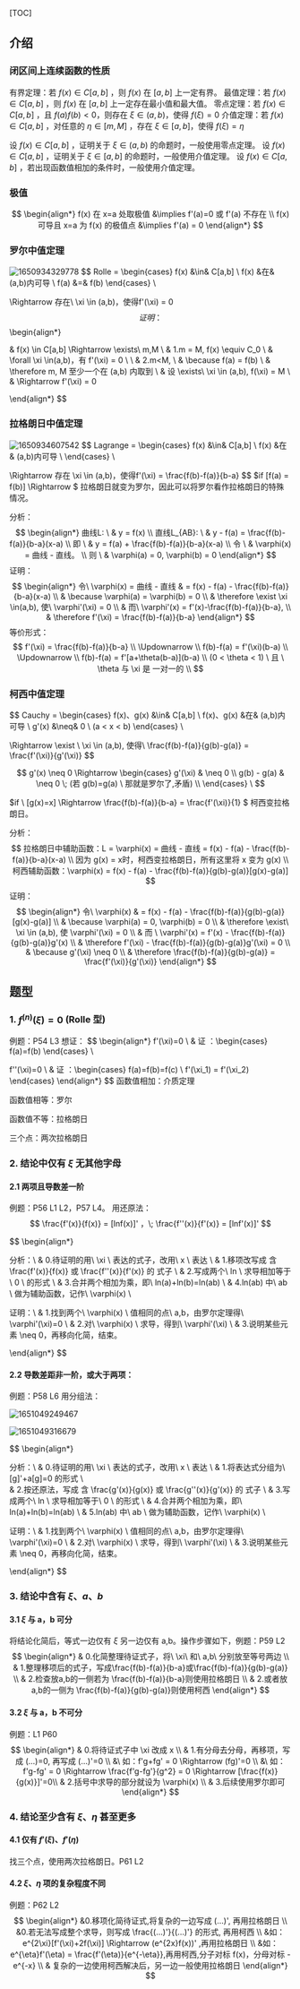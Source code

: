 [TOC]

## 介绍

### 闭区间上连续函数的性质

有界定理：若 $f(x) \in C[a,b]$ ，则 $f(x)$ 在 $[a,b]$ 上一定有界。
最值定理：若 $f(x) \in C[a,b]$ ，则 $f(x)$ 在 $[a,b]$ 上一定存在最小值和最大值。
零点定理：若 $f(x) \in C[a,b]$ ，且 $f(a)f(b)<0$，则存在 $\xi \in (a,b)$，使得 $f(\xi)=0$
介值定理：若 $f(x) \in C[a,b]$ ，对任意的 $\eta \in [m,M]$ ，存在 $\xi \in [a,b]$，使得 $f(\xi) = \eta$

设 $f(x) \in C[a,b]$ ，证明关于 $\xi \in(a,b)$ 的命题时，一般使用零点定理。
设 $f(x) \in C[a,b]$ ，证明关于 $\xi \in[a,b]$ 的命题时，一般使用介值定理。
设 $f(x) \in C[a,b]$ ，若出现函数值相加的条件时，一般使用介值定理。



### 极值

$$
\begin{align*}
 f(x) 在 x=a 处取极值 &\implies f'(a)=0 或 f'(a) 不存在 \\
 f(x) 可导且 x=a 为 f(x) 的极值点 &\implies f'(a) = 0
\end{align*}
$$



### 罗尔中值定理

![1650934329778](assets/1650934329778.png)
$$
Rolle = \begin{cases} 
	f(x) &\in& C[a,b]  \\ 
	f(x) &在& (a,b)内可导  \\
	f(a) &=& f(b)
\end{cases} \

\Rightarrow 存在\ \xi \in (a,b)，使得f'(\xi) = 0
$$
证明：
$$
\begin{align*}

& f(x) \in C[a,b] \Rightarrow \exists\ m,M	\\
& 1.m = M, f(x) \equiv C_0	\\
& \forall \xi \in(a,b)，有 f'(\xi) = 0 			\\
\\
& 2.m<M, \\
& \because f(a) = f(b) \\
& \therefore m, M 至少一个在 (a,b) 内取到	\\
& 设 \exists\ \xi \in (a,b), f(\xi) = M \\
& \Rightarrow f'(\xi) = 0

\end{align*}
$$


### 拉格朗日中值定理

![1650934607542](assets/1650934607542.png)
$$
Lagrange = \begin{cases} 
	f(x) &\in& C[a,b]  \\ 
	f(x) &在& (a,b)内可导  \\
\end{cases} \

\Rightarrow 存在 \xi \in (a,b)，使得f'(\xi) = \frac{f(b)-f(a)}{b-a}
$$
$if [f(a) = f(b)] \Rightarrow $ 拉格朗日就变为罗尔，因此可以将罗尔看作拉格朗日的特殊情况。

分析：
$$
\begin{align*}
    曲线L: \ & 		y = f(x) 								  	\\
    直线L_{AB}: \ & 	y - f(a) = \frac{f(b)-f(a)}{b-a}(x-a)		\\
    即 \ & 			 y = f(a) + \frac{f(b)-f(a)}{b-a}(x-a)		 \\
    令 \ & \varphi(x) = 曲线 - 直线。								  \\
    则 \ & \varphi(a) = 0, \varphi(b) = 0
\end{align*}
$$
证明：
$$
\begin{align*} 
    令\ \varphi(x) = 曲线 - 直线 & = f(x) - f(a) - \frac{f(b)-f(a)}{b-a}(x-a)	\\
    & \because \varphi(a) = \varphi(b) = 0	\\
    & \therefore \exist \xi \in(a,b), 使\ \varphi'(\xi) = 0	\\
    & 而\ \varphi'(x) = f'(x)-\frac{f(b)-f(a)}{b-a},	\\
    & \therefore f'(\xi) = \frac{f(b)-f(a)}{b-a}
\end{align*}
$$
等价形式：
$$
f'(\xi) = \frac{f(b)-f(a)}{b-a} 	\\
\Updownarrow	\\
f(b)-f(a) = f'(\xi)(b-a)	\\
\Updownarrow	\\
f(b)-f(a) = f'[a+\theta(b-a)](b-a) \\
(0 < \theta < 1) \ 且 \ \theta 与 \xi 是 一对一的	\\
$$


### 柯西中值定理

$$
Cauchy = \begin{cases} 
	f(x)、g(x) &\in& C[a,b]  \\ 
	f(x)、g(x) &在& (a,b)内可导  \\
	g'(x) 	  &\neq& 0 \ (a < x < b)
\end{cases} \ 

\Rightarrow \exist \ \xi \in (a,b), 使得\ \frac{f(b)-f(a)}{g(b)-g(a)} = \frac{f'(\xi)}{g'(\xi)}
$$

$$
g'(x) \neq 0 \Rightarrow \begin{cases} 
	g'(\xi) & \neq 0  \\ 
	g(b) - g(a) & \neq 0 \; (若 g(b)=g(a) \ 那就是罗尔了,矛盾)  \\
\end{cases} \
$$

$if \ [g(x)=x] \Rightarrow \frac{f(b)-f(a)}{b-a} = \frac{f'(\xi)}{1} $   柯西变拉格朗日。



分析：
$$
拉格朗日中辅助函数：L = \varphi(x) = 曲线 - 直线 = f(x) - f(a) - \frac{f(b)-f(a)}{b-a}(x-a) \\
因为 g(x) = x时，柯西变拉格朗日，所有这里将 x 变为 g(x) \\
柯西辅助函数：\varphi(x) = f(x) - f(a) - \frac{f(b)-f(a)}{g(b)-g(a)}[g(x)-g(a)]
$$
证明：
$$
\begin{align*}
    令\ \varphi(x) & = f(x) - f(a) - \frac{f(b)-f(a)}{g(b)-g(a)}[g(x)-g(a)]	\\
    & \because \varphi(a) = 0, \varphi(b) = 0	\\
    & \therefore \exist\ \xi \in (a,b), 使 \varphi'(\xi) = 0 \\
    & 而 \ \varphi'(x) = f'(x) - \frac{f(b)-f(a)}{g(b)-g(a)}g'(x) \\
    & \therefore f'(\xi) - \frac{f(b)-f(a)}{g(b)-g(a)}g'(\xi) = 0	\\
    & \because g'(\xi) \neq 0	\\
    & \therefore \frac{f(b)-f(a)}{g(b)-g(a)} = \frac{f'(\xi)}{g'(\xi)}
\end{align*}
$$


## 题型

### 1. $f^{(n)}(\xi) = 0$  (Rolle 型)

例题：P54 L3
想证：
$$
\begin{align*}
f'(\xi)=0 \ & 证 ：\begin{cases} f(a)=f(b) \end{cases}	\\

f''(\xi)=0 \ & 证 ：\begin{cases} f(a)=f(b)=f(c) \\ f'(\xi_1) = f'(\xi_2) \end{cases}
\end{align*}
$$
函数值相加：介质定理

函数值相等：罗尔

函数值不等：拉格朗日

三个点：两次拉格朗日



### 2. 结论中仅有 $\xi$ 无其他字母

#### 2.1 两项且导数差一阶

例题：P56 L1 L2，P57 L4。
用还原法：
$$
\frac{f'(x)}{f(x)} = [lnf(x)]' ，\; \frac{f''(x)}{f'(x)} = [lnf'(x)]'
$$

$$
\begin{align*}

分析：\\
    & 0.待证明的用\ \xi \ 表达的式子，改用\ x \ 表达 	  \\
    & 1.移项改写成 含 \frac{f'(x)}{f(x)} 或 \frac{f''(x)}{f'(x)} 的 式子 	\\
    & 2.写成两个\ ln \ 求导相加等于\ 0 \ 的形式			\\
    & 3.合并两个相加为乘，即\ ln(a)+ln(b)=ln(ab)	  \\
    & 4.ln(ab) 中\ ab \ 做为辅助函数，记作\ \varphi(x)					\\

证明：\\
    & 1.找到两个\ \varphi(x) \ 值相同的点\ a,b，由罗尔定理得\ \varphi'(\xi)=0	\\
    & 2.对\ \varphi(x) \ 求导，得到\ \varphi'(\xi)	\\
    & 3.说明某些元素 \neq 0，再移向化简，结束。

\end{align*}
$$



#### 2.2 导数差距非一阶，或大于两项：

例题：P58 L6
用分组法：

![1651049249467](assets/1651049249467.png)

![1651049316679](assets/1651049316679.png)

$$
\begin{align*}

分析：\\
    & 0.待证明的用\ \xi \ 表达的式子，改用\ x \ 表达 	  \\
    & 1.将表达式分组为\ [g]'+a[g]=0 的形式	\\	
    & 2.按还原法，写成 含 \frac{g'(x)}{g(x)} 或 \frac{g''(x)}{g'(x)} 的 式子 	\\
    & 3.写成两个\ ln \ 求导相加等于\ 0 \ 的形式			\\
    & 4.合并两个相加为乘，即\ ln(a)+ln(b)=ln(ab)	  \\
    & 5.ln(ab) 中\ ab \ 做为辅助函数，记作\ \varphi(x)					\\

证明：\\
    & 1.找到两个\ \varphi(x) \ 值相同的点\ a,b，由罗尔定理得\ \varphi'(\xi)=0	\\
    & 2.对\ \varphi(x) \ 求导，得到\ \varphi'(\xi)	\\
    & 3.说明某些元素 \neq 0，再移向化简，结束。

\end{align*}
$$


### 3. 结论中含有 $\xi、a、b$

#### 3.1 $\xi$ 与 a，b 可分

将结论化简后，等式一边仅有 $\xi$ 另一边仅有 a,b。操作步骤如下，例题：P59 L2
$$
\begin{align*}
    & 0.化简整理待证式子，将\ \xi\ 和\ a,b\ 分别放至等号两边	\\
    & 1.整理移项后的式子，写成\frac{f(b)-f(a)}{b-a}或\frac{f(b)-f(a)}{g(b)-g(a)}	\\
    & 2.检查放a,b的一侧若为 \frac{f(b)-f(a)}{b-a}则使用拉格朗日	\\
    & 2.或者放a,b的一侧为 \frac{f(b)-f(a)}{g(b)-g(a)}则使用柯西	
\end{align*}
$$


#### 3.2 $\xi$ 与 a，b 不可分

例题：L1 P60
$$
\begin{align*}
& 0.将待证式子中 \xi 改成 x	\\
& 1.有分母去分母，再移项，写成 (...)=0, 再写成 (...)'=0	\\
&\ 如：f'g+fg' = 0 \Rightarrow (fg)'=0	\\
&\ 如：f'g-fg' = 0 \Rightarrow \frac{f'g-fg'}{g^2} = 0 \Rightarrow [\frac{f(x)}{g(x)}]'=0\\
& 2.括号中求导的部分就设为 \varphi(x)	\\
& 3.后续使用罗尔即可
\end{align*}
$$


### 4. 结论至少含有 $\xi、\eta$ 甚至更多

#### 4.1 仅有 $f'(\xi)、f'(\eta)$

找三个点，使用两次拉格朗日。P61 L2

#### 4.2 $\xi、\eta$ 项的复杂程度不同

例题：P62 L2
$$
\begin{align*}
&0.移项化简待证式,将复杂的一边写成 (...)', 再用拉格朗日	\\
&0.若无法写成整个求导，则写成 \frac{(...)'}{(...)'} 的形式, 再用柯西 	\\
&如：e^{2\xi}[f'(\xi)+2f(\xi)] \Rightarrow (e^{2x}f(x))' ,再用拉格朗日	\\
&如：e^{\eta}f'(\eta) = \frac{f'(\eta)}{e^{-\eta}},再用柯西,分子对标 f(x)，分母对标 -e^{-x} \\
& 复杂的一边使用柯西解决后，另一边一般使用拉格朗日
\end{align*}
$$





